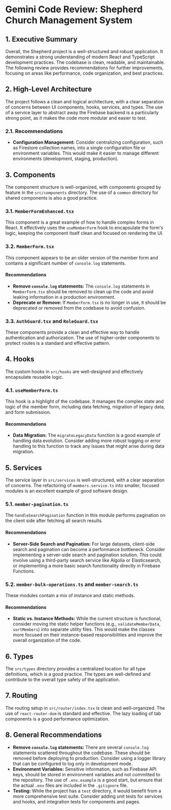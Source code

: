 # Gemini Code Review: Shepherd Church Management System

## 1. Executive Summary

Overall, the Shepherd project is a well-structured and robust application. It demonstrates a strong understanding of modern React and TypeScript development practices. The codebase is clean, readable, and maintainable. The following review provides recommendations for further improvements, focusing on areas like performance, code organization, and best practices.

## 2. High-Level Architecture

The project follows a clean and logical architecture, with a clear separation of concerns between UI components, hooks, services, and types. The use of a service layer to abstract away the Firebase backend is a particularly strong point, as it makes the code more modular and easier to test.

### 2.1. Recommendations

*   **Configuration Management:** Consider centralizing configuration, such as Firestore collection names, into a single configuration file or environment variables. This would make it easier to manage different environments (development, staging, production).

## 3. Components

The component structure is well-organized, with components grouped by feature in the `src/components` directory. The use of a `common` directory for shared components is also a good practice.

### 3.1. `MemberFormEnhanced.tsx`

This component is a great example of how to handle complex forms in React. It effectively uses the `useMemberForm` hook to encapsulate the form's logic, keeping the component itself clean and focused on rendering the UI.

### 3.2. `MemberForm.tsx`

This component appears to be an older version of the member form and contains a significant number of `console.log` statements.

#### Recommendations

*   **Remove `console.log` statements:** The `console.log` statements in `MemberForm.tsx` should be removed to clean up the code and avoid leaking information in a production environment.
*   **Deprecate or Remove:** If `MemberForm.tsx` is no longer in use, it should be deprecated or removed from the codebase to avoid confusion.

### 3.3. `AuthGuard.tsx` and `RoleGuard.tsx`

These components provide a clean and effective way to handle authentication and authorization. The use of higher-order components to protect routes is a standard and effective pattern.

## 4. Hooks

The custom hooks in `src/hooks` are well-designed and effectively encapsulate reusable logic.

### 4.1. `useMemberForm.ts`

This hook is a highlight of the codebase. It manages the complex state and logic of the member form, including data fetching, migration of legacy data, and form submission.

#### Recommendations

*   **Data Migration:** The `migrateLegacyData` function is a good example of handling data evolution. Consider adding more robust logging or error handling to this function to track any issues that might arise during data migration.

## 5. Services

The service layer in `src/services` is well-structured, with a clear separation of concerns. The refactoring of `members.service.ts` into smaller, focused modules is an excellent example of good software design.

### 5.1. `member-pagination.ts`

The `handleSearchPagination` function in this module performs pagination on the client side after fetching all search results.

#### Recommendations

*   **Server-Side Search and Pagination:** For large datasets, client-side search and pagination can become a performance bottleneck. Consider implementing a server-side search and pagination solution. This could involve using a third-party search service like Algolia or Elasticsearch, or implementing a more basic search functionality directly in Firebase Functions.

### 5.2. `member-bulk-operations.ts` and `member-search.ts`

These modules contain a mix of instance and static methods.

#### Recommendations

*   **Static vs. Instance Methods:** While the current structure is functional, consider moving the static helper functions (e.g., `validateMemberData`, `sortMembers`) into separate utility files. This would make the classes more focused on their instance-based responsibilities and improve the overall organization of the code.

## 6. Types

The `src/types` directory provides a centralized location for all type definitions, which is a good practice. The types are well-defined and contribute to the overall type safety of the application.

## 7. Routing

The routing setup in `src/router/index.tsx` is clean and well-organized. The use of `react-router-dom` is standard and effective. The lazy loading of tab components is a good performance optimization.

## 8. General Recommendations

*   **Remove `console.log` statements:** There are several `console.log` statements scattered throughout the codebase. These should be removed before deploying to production. Consider using a logger library that can be configured to log only in development mode.
*   **Environment Variables:** Sensitive information, such as Firebase API keys, should be stored in environment variables and not committed to the repository. The use of `.env.example` is a good start, but ensure that the actual `.env` files are included in the `.gitignore` file.
*   **Testing:** While the project has a `test` directory, it would benefit from a more comprehensive test suite. Consider adding unit tests for services and hooks, and integration tests for components and pages.
